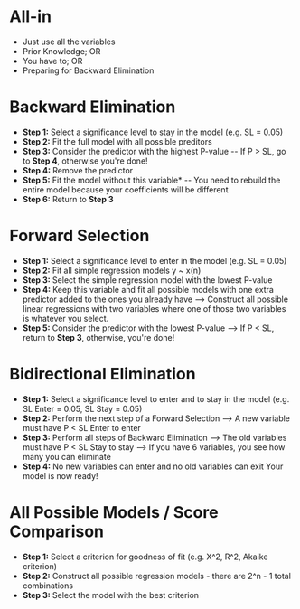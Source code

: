 # All-in
- Just use all the variables
- Prior Knowledge; OR
- You have to; OR
- Preparing for Backward Elimination

# Backward Elimination
- **Step 1:** Select a significance level to stay in the model (e.g. SL = 0.05)
- **Step 2:** Fit the full model with all possible preditors
- **Step 3:** Consider the predictor with the highest P-value
-- If P > SL, go to **Step 4**, otherwise you're done!
- **Step 4:** Remove the predictor
- **Step 5:** Fit the model without this variable*
-- You need to rebuild the entire model because your coefficients will be different
- **Step 6:** Return to **Step 3**

# Forward Selection
- **Step 1:** Select a significance level to enter in the model (e.g. SL = 0.05)
- **Step 2:** Fit all simple regression models y ~ x(n)
- **Step 3:** Select the simple regression model with the lowest P-value
- **Step 4:** Keep this variable and fit all possible models with one extra predictor added to the ones you already have
--> Construct all possible linear regressions with two variables where one of those two variables is whatever you select.
- **Step 5:** Consider the predictor with the lowest P-value
--> If P < SL, return to **Step 3**, otherwise, you're done!

# Bidirectional Elimination
- **Step 1:** Select a significance level to enter and to stay in the model (e.g. SL Enter = 0.05, SL Stay = 0.05)
- **Step 2:** Perform the next step of a Forward Selection
--> A new variable must have P < SL Enter to enter
- **Step 3:** Perform all steps of Backward Elimination
--> The old variables must have P < SL Stay to stay
--> If you have 6 variables, you see how many you can eliminate
- **Step 4:** No new variables can enter and no old variables can exit
Your model is now ready!

# All Possible Models / Score Comparison
- **Step 1:** Select a criterion for goodness of fit (e.g. X^2, R^2, Akaike criterion)
- **Step 2:** Construct all possible regression models - there are 2^n - 1 total combinations
- **Step 3:** Select the model with the best criterion